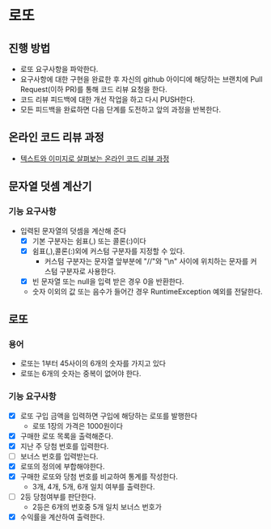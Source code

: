 # 로또

## 진행 방법

* 로또 요구사항을 파악한다.
* 요구사항에 대한 구현을 완료한 후 자신의 github 아이디에 해당하는 브랜치에 Pull Request(이하 PR)를 통해 코드 리뷰 요청을 한다.
* 코드 리뷰 피드백에 대한 개선 작업을 하고 다시 PUSH한다.
* 모든 피드백을 완료하면 다음 단계를 도전하고 앞의 과정을 반복한다.

## 온라인 코드 리뷰 과정

* [텍스트와 이미지로 살펴보는 온라인 코드 리뷰 과정](https://github.com/next-step/nextstep-docs/tree/master/codereview)

## 문자열 덧셈 계산기

### 기능 요구사항

* 입력된 문자열의 덧셈을 계산해 준다
    * [x] 기본 구분자는 쉼표(,) 또는 콜론(:)이다
    * [x] 쉼표(,),콜론(:)외에 커스텀 구분자를 지정할 수 있다.
        * 커스텀 구분자는 문자열 앞부분에 "//"와 "\n" 사이에 위치하는 문자를 커스텀 구분자로 사용한다.
    * [x] 빈 문자열 또는 null을 입력 받은 경우 0을 반환한다.
    * 숫자 이외의 값 또는 음수가 들어간 경우 RuntimeException 예외를 전달한다.

## 로또

### 용어

* 로또는 1부터 45사이의 6개의 숫자를 가지고 있다
* 로또는 6개의 숫자는 중복이 없어야 한다.

### 기능 요구사항

* [x] 로또 구입 금액을 입력하면 구입에 해당하는 로또를 발행한다
    * 로또 1장의 가격은 1000원이다
* [x] 구매한 로또 목록을 출력해준다.
* [x] 지난 주 당첨 번호를 입력한다.
* [ ] 보너스 번호를 입력받는다.
* [x] 로또의 정의에 부합해야한다.
* [x] 구매한 로또와 당첨 번호를 비교하여 통계를 작성한다.
    * 3개, 4개, 5개, 6개 일치 여부를 출력한다.
* [ ] 2등 당첨여부를 판단한다.
    * 2등은 6개의 번호중 5개 일치 보너스 번호가
* [x] 수익률을 계산하여 출력한다.
